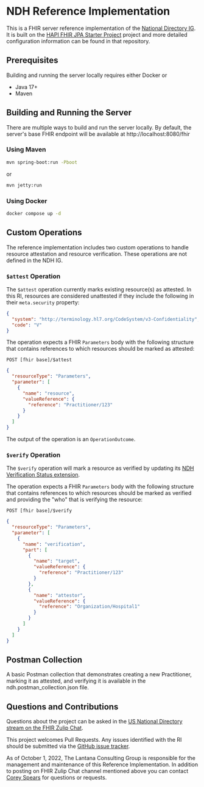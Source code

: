# NDH Reference Implementation

This is a FHIR server reference implementation of the [National Directory IG](https://build.fhir.org/ig/HL7/fhir-us-ndh/).  It is built on the [HAPI FHIR JPA Starter Project](https://github.com/hapifhir/hapi-fhir-jpaserver-starter) project and more detailed configuration information can be found in that repository.

## Prerequisites
Building and running the server locally requires either Docker or
- Java 17+
- Maven

## Building and Running the Server

There are multiple ways to build and run the server locally.  By default, the server's base FHIR endpoint will be available at http://localhost:8080/fhir

### Using Maven


```bash
mvn spring-boot:run -Pboot
```
or
```bash
mvn jetty:run
```

### Using Docker

```bash
docker compose up -d
```

## Custom Operations

The reference implementation includes two custom operations to handle resource attestation and resource verification.  These operations are not defined in the NDH IG.

### `$attest` Operation

The `$attest` operation currently marks existing resource(s) as attested.  In this RI, resources are considered unattested if they include the following in their `meta.security` property:
```json
{
  "system": "http://terminology.hl7.org/CodeSystem/v3-Confidentiality",
  "code": "V"
}
```

The operation expects a FHIR `Parameters` body with the following structure that contains references to which resources should be marked as attested:
```
POST [fhir base]/$attest
```
```json
{
  "resourceType": "Parameters",
  "parameter": [
    {
      "name": "resource",
      "valueReference": {
        "reference": "Practitioner/123"
      }
    }
  ]
}
```

The output of the operation is an `OperationOutcome`.


### `$verify` Operation

The `$verify` operation will mark a resource as verified by updating its [NDH Verification Status extension](http://build.fhir.org/ig/HL7/fhir-us-ndh/StructureDefinition-base-ext-verification-status.html).

The operation expects a FHIR `Parameters` body with the following structure that contains references to which resources should be marked as verified and providing the "who" that is verifying the resource:
```
POST [fhir base]/$verify
```
```json
{
  "resourceType": "Parameters",
  "parameter": [
    {
      "name": "verification",
      "part": [
        {
          "name": "target",
          "valueReference": {
            "reference": "Practitioner/123"
          }
        },
        {
          "name": "attestor",
          "valueReference": {
            "reference": "Organization/Hospital1"
          }
        }
      ]
    }
  ]
}
```


## Postman Collection

A basic Postman collection that demonstrates creating a new Practitioner, marking it as attested, and verifying it is available in the ndh.postman_collection.json file.


## Questions and Contributions
Questions about the project can be asked in the [US National Directory stream on the FHIR Zulip Chat](https://chat.fhir.org/#narrow/stream/283066-united-states.2Fnational-directory).

This project welcomes Pull Requests. Any issues identified with the RI should be submitted via the [GitHub issue tracker](https://github.com/HL7-FAST/national-directory/issues).

As of October 1, 2022, The Lantana Consulting Group is responsible for the management and maintenance of this Reference Implementation.
In addition to posting on FHIR Zulip Chat channel mentioned above you can contact [Corey Spears](mailto:corey.spears@lantanagroup.com) for questions or requests.
